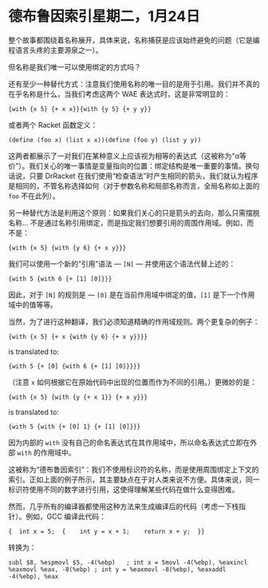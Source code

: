 # 德布鲁因索引星期二，1月24日

整个故事都围绕着名称展开，具体来说，名称捕获是应该始终避免的问题（它是编程语言头疼的主要源泉之一）。

但名称是我们唯一可以使用绑定的方式吗？

还有至少一种替代方式：注意我们使用名称的唯一目的是用于引用。我们并不真的在乎名称是什么，当我们考虑这两个 WAE 表达式时，这是非常明显的：

```
{with {x 5} {+ x x}}{with {y 5} {+ y y}}
```

或者两个 Racket 函数定义：

```
(define (foo x) (list x x))(define (foo y) (list y y))
```

这两者都展示了一对我们在某种意义上应该视为相等的表达式（这被称为“α等价”）。我们关心的唯一事情是变量指向的位置：绑定结构是唯一重要的事情。换句话说，只要 DrRacket 在我们使用“检查语法”时产生相同的箭头，我们就认为程序是相同的，不管名称选择如何（对于参数名称和局部名称而言，全局名称如上面的 `foo` 不在此列）。

另一种替代方法是利用这个原则：如果我们关心的只是箭头的去向，那么只需摆脱名称… 不是通过名称引用绑定，而是指定我们想要引用的周围作用域。例如，而不是：

```
{with {x 5} {with {y 6} {+ x y}}}
```

我们可以使用一个新的“引用”语法 — `[N]` — 并使用这个语法代替上述的：

```
{with 5 {with 6 {+ [1] [0]}}}
```

因此，对于 `[N]` 的规则是 — `[0]` 是在当前作用域中绑定的值，`[1]` 是下一个作用域中的值等等。

当然，为了进行这种翻译，我们必须知道精确的作用域规则。两个更复杂的例子：

```
{with {x 5} {+ x {with {y 6} {+ x y}}}}
```

is translated to:

```
{with 5 {+ [0] {with 6 {+ [1] [0]}}}}
```

（注意 `x` 如何根据它在原始代码中出现的位置而作为不同的引用。）更微妙的是：

```
{with {x 5} {with {y {+ x 1}} {+ x y}}}
```

is translated to:

```
{with 5 {with {+ [0] 1} {+ [1] [0]}}}
```

因为内部的 `with` 没有自己的命名表达式在其作用域中，所以命名表达式立即在外部 `with` 的作用域中。

这被称为“德布鲁因索引”：我们不使用标识符的名称，而是使用周围绑定上下文的索引。正如上面的例子所示，其主要缺点在于对人类来说不方便。具体来说，同一标识符使用不同的数字进行引用，这使得理解某些代码在做什么变得困难。

然而，几乎所有的编译器都使用这种方法来生成编译后的代码（考虑一下栈指针）。例如，GCC 编译此代码：

```
{  int x = 5;  {    int y = x + 1;    return x + y;  }}
```

转换为：

```
subl $8, %espmovl $5, -4(%ebp)   ; int x = 5movl -4(%ebp), %eaxincl %eaxmovl %eax, -8(%ebp) ; int y = %eaxmovl -8(%ebp), %eaxaddl -4(%ebp), %eax
```
